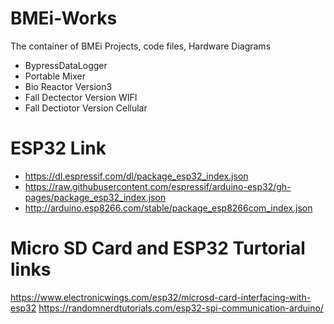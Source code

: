 # BMEi-Works
The container of BMEi Projects, code files, Hardware Diagrams
- BypressDataLogger
- Portable Mixer
- Bio Reactor Version3
- Fall Dectector Version WIFI
- Fall Dectiotor Version Cellular

# ESP32 Link
- https://dl.espressif.com/dl/package_esp32_index.json
- https://raw.githubusercontent.com/espressif/arduino-esp32/gh-pages/package_esp32_index.json
- http://arduino.esp8266.com/stable/package_esp8266com_index.json

# Micro SD Card and ESP32 Turtorial links
https://www.electronicwings.com/esp32/microsd-card-interfacing-with-esp32
https://randomnerdtutorials.com/esp32-spi-communication-arduino/
